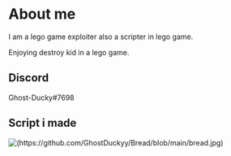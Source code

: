 # About me
I am a lego game exploiter also a scripter in lego game.

Enjoying destroy kid in a lego game.

## Discord
Ghost-Ducky#7698

## Script i made
![(https://github.com/GhostDuckyy/Bread/blob/main/bread.jpg)](https://github.com/GhostDuckyy/Bread)
